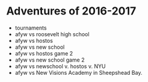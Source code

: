 # Adventures of 2016-2017  
* tournaments
* afyw vs roosevelt high school
* afyw vs hostos
* afyw vs new school
* afyw vs hostos game 2
* afyw vs new school game 2 
* afyw vs newschool v. hostos v. NYU
* afyw vs New Visions Academy in Sheepshead Bay.
